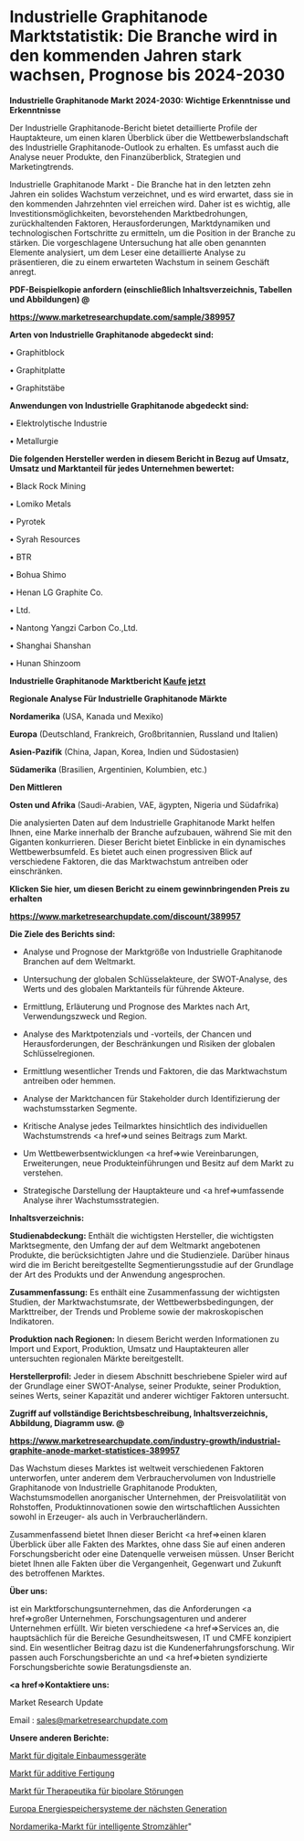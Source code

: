 # Industrielle Graphitanode Marktstatistik: Die Branche wird in den kommenden Jahren stark wachsen, Prognose bis 2024-2030

<strong>Industrielle Graphitanode Markt 2024-2030: Wichtige Erkenntnisse und Erkenntnisse</strong>

Der Industrielle Graphitanode-Bericht bietet detaillierte Profile der Hauptakteure, um einen klaren Überblick über die Wettbewerbslandschaft des Industrielle Graphitanode-Outlook zu erhalten. Es umfasst auch die Analyse neuer Produkte, den Finanzüberblick, Strategien und Marketingtrends.

Industrielle Graphitanode Markt - Die Branche hat in den letzten zehn Jahren ein solides Wachstum verzeichnet, und es wird erwartet, dass sie in den kommenden Jahrzehnten viel erreichen wird. Daher ist es wichtig, alle Investitionsmöglichkeiten, bevorstehenden Marktbedrohungen, zurückhaltenden Faktoren, Herausforderungen, Marktdynamiken und technologischen Fortschritte zu ermitteln, um die Position in der Branche zu stärken. Die vorgeschlagene Untersuchung hat alle oben genannten Elemente analysiert, um dem Leser eine detaillierte Analyse zu präsentieren, die zu einem erwarteten Wachstum in seinem Geschäft anregt.



<strong><b>PDF-Beispielkopie anfordern (einschließlich Inhaltsverzeichnis, Tabellen und Abbildungen) @ </b></strong>

<strong><a href=https://www.marketresearchupdate.com/sample/389957>

<strong>https://www.marketresearchupdate.com/sample/389957</u></a></strong></strong>



<strong>Arten von Industrielle Graphitanode abgedeckt sind:</strong>

• Graphitblock

• Graphitplatte

• Graphitstäbe



<strong>Anwendungen von Industrielle Graphitanode abgedeckt sind:</strong>

• Elektrolytische Industrie

• Metallurgie



<strong>Die folgenden Hersteller werden in diesem Bericht in Bezug auf Umsatz, Umsatz und Marktanteil für jedes Unternehmen bewertet:</strong>

• Black Rock Mining

• Lomiko Metals

• Pyrotek

• Syrah Resources

• BTR

• Bohua Shimo

• Henan LG Graphite Co.

• Ltd.

• Nantong Yangzi Carbon Co.,Ltd.

• Shanghai Shanshan

• Hunan Shinzoom



<strong>Industrielle Graphitanode Marktbericht <a href=https://www.marketresearchupdate.com/buynow/389957>Kaufe jetzt</a></strong>



<strong>Regionale Analyse Für Industrielle Graphitanode Märkte</strong>



<strong>Nordamerika</strong> (USA, Kanada und Mexiko)



<strong>Europa</strong> (Deutschland, Frankreich, Großbritannien, Russland und Italien)



<strong>Asien-Pazifik</strong> (China, Japan, Korea, Indien und Südostasien)



<strong>Südamerika</strong> (Brasilien, Argentinien, Kolumbien, etc.)



<strong>Den Mittleren</strong> 

<strong>Osten und Afrika</strong> (Saudi-Arabien, VAE, ägypten, Nigeria und Südafrika)

Die analysierten Daten auf dem Industrielle Graphitanode Markt helfen Ihnen, eine Marke innerhalb der Branche aufzubauen, während Sie mit den Giganten konkurrieren. Dieser Bericht bietet Einblicke in ein dynamisches Wettbewerbsumfeld. Es bietet auch einen progressiven Blick auf verschiedene Faktoren, die das Marktwachstum antreiben oder einschränken.



<strong>Klicken Sie hier, um diesen Bericht zu einem gewinnbringenden Preis zu erhalten
</strong>

<strong><a href=https://www.marketresearchupdate.com/discount/389957>https://www.marketresearchupdate.com/discount/389957</b></u></strong></a>



<strong>Die Ziele des Berichts sind:</strong>

- Analyse und Prognose der Marktgröße von Industrielle Graphitanode Branchen auf dem Weltmarkt.

- Untersuchung der globalen Schlüsselakteure, der SWOT-Analyse, des Werts und des globalen Marktanteils für führende Akteure.

- Ermittlung, Erläuterung und Prognose des Marktes nach Art, Verwendungszweck und Region.

- Analyse des Marktpotenzials und -vorteils, der Chancen und Herausforderungen, der Beschränkungen und Risiken der globalen Schlüsselregionen.

- Ermittlung wesentlicher Trends und Faktoren, die das Marktwachstum antreiben oder hemmen.

- Analyse der Marktchancen für Stakeholder durch Identifizierung der wachstumsstarken Segmente.

- Kritische Analyse jedes Teilmarktes hinsichtlich des individuellen Wachstumstrends <a href=>und</a> seines Beitrags zum Markt.

- Um Wettbewerbsentwicklungen <a href=>wie</a> Vereinbarungen, Erweiterungen, neue Produkteinführungen und Besitz auf dem Markt zu verstehen.

- Strategische Darstellung der Hauptakteure und <a href=>umfas</a>sende Analyse ihrer Wachstumsstrategien.



<strong>Inhaltsverzeichnis:</strong>



<strong>Studienabdeckung:</strong> Enthält die wichtigsten Hersteller, die wichtigsten Marktsegmente, den Umfang der auf dem Weltmarkt angebotenen Produkte, die berücksichtigten Jahre und die Studienziele. Darüber hinaus wird die im Bericht bereitgestellte Segmentierungsstudie auf der Grundlage der Art des Produkts und der Anwendung angesprochen.



<strong>Zusammenfassung:</strong> Es enthält eine Zusammenfassung der wichtigsten Studien, der Marktwachstumsrate, der Wettbewerbsbedingungen, der Markttreiber, der Trends und Probleme sowie der makroskopischen Indikatoren.



<strong>Produktion nach Regionen:</strong> In diesem Bericht werden Informationen zu Import und Export, Produktion, Umsatz und Hauptakteuren aller untersuchten regionalen Märkte bereitgestellt.



<strong>Herstellerprofil:</strong> Jeder in diesem Abschnitt beschriebene Spieler wird auf der Grundlage einer SWOT-Analyse, seiner Produkte, seiner Produktion, seines Werts, seiner Kapazität und anderer wichtiger Faktoren untersucht.



<strong><b>Zugriff auf vollständige Berichtsbeschreibung, Inhaltsverzeichnis, Abbildung, Diagramm usw. @ </b></strong>

<strong><a href=https://www.marketresearchupdate.com/industry-growth/industrial-graphite-anode-market-statistices-389957>https://www.marketresearchupdate.com/industry-growth/industrial-graphite-anode-market-statistices-389957</a></strong>

Das Wachstum dieses Marktes ist weltweit verschiedenen Faktoren unterworfen, unter anderem dem Verbrauchervolumen von Industrielle Graphitanode von Industrielle Graphitanode Produkten, Wachstumsmodellen anorganischer Unternehmen, der Preisvolatilität von Rohstoffen, Produktinnovationen sowie den wirtschaftlichen Aussichten sowohl in Erzeuger- als auch in Verbraucherländern.

Zusammenfassend bietet Ihnen dieser Bericht <a href=>einen</a> klaren Überblick über alle Fakten des Marktes, ohne dass Sie auf einen anderen Forschungsbericht oder eine Datenquelle verweisen müssen. Unser Bericht bietet Ihnen alle Fakten über die Vergangenheit, Gegenwart und Zukunft des betroffenen Marktes.



<strong>Über uns:</strong>

 ist ein Marktforschungsunternehmen, das die Anforderungen <a href=>großer</a> Unternehmen, Forschungsagenturen und anderer Unternehmen erfüllt. Wir bieten verschiedene <a href=>Services</a> an, die hauptsächlich für die Bereiche Gesundheitswesen, IT und CMFE konzipiert sind. Ein wesentlicher Beitrag dazu ist die Kundenerfahrungsforschung. Wir passen auch Forschungsberichte an und <a href=>bieten</a> syndizierte Forschungsberichte sowie Beratungsdienste an.



<strong><a href=>Kontaktiere uns:</a></strong>

Market Research Update

Email : sales@marketresearchupdate.com



<strong>Unsere anderen Berichte:</strong>

<a href=https://www.linkedin.com/pulse/digital-panel-meter-market-size-growth-set-surge-significantly>Markt für digitale Einbaumessgeräte</a>

<a href=https://www.linkedin.com/pulse/additive-manufacturing-market-analysis-segment-region>Markt für additive Fertigung</a>

<a href=https://www.linkedin.com/pulse/bipolar-disorder-therapeutics-market-analysis>Markt für Therapeutika für bipolare Störungen</a>

<a href=https://www.linkedin.com/pulse/europe-next-generation-energy-storage-systems>Europa Energiespeichersysteme der nächsten Generation</a>

<a href=https://www.linkedin.com/pulse/north-america-electric-smart-meters-market-2030-see-huge>Nordamerika-Markt für intelligente Stromzähler</a>"
